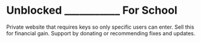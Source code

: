 # Unblocked ___________ For School
Private website that requires keys so only specific users can enter. Sell this for financial gain. Support by donating or recommending fixes and updates.
